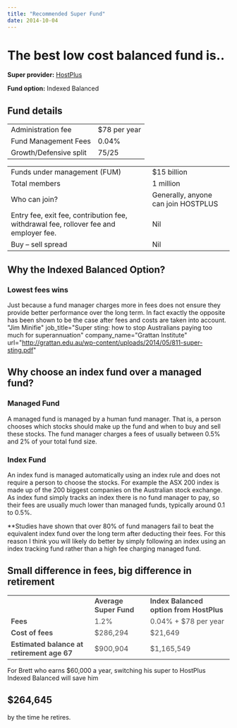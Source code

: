 ```yaml
---
title: "Recommended Super Fund"
date: 2014-10-04
---
```


# The best low cost balanced fund is..

**Super provider:** [HostPlus](http://www.hostplus.com.au/) 
 
**Fund option:** Indexed Balanced

## Fund details

<table><tbody><tr><td>Administration fee</td><td>$78 per year</td></tr><tr><td>Fund Management Fees</td><td>0.04%</td></tr><tr><td>Growth/Defensive split</td><td>75/25</td></tr></tbody></table>

<table><tbody><tr><td>Funds under management (FUM)</td><td>$15 billion</td></tr><tr><td>Total members</td><td>1 million</td></tr><tr><td>Who can join?</td><td>Generally, anyone can join HOSTPLUS</td></tr><tr><td>Entry fee, exit fee, contribution fee, withdrawal fee, rollover fee and employer fee.</td><td>Nil</td></tr><tr><td>Buy – sell spread</td><td>Nil</td></tr></tbody></table>

## Why the Indexed Balanced Option?

### Lowest fees wins

Just because a fund manager charges more in fees does not ensure they provide better performance over the long term. 
In fact exactly the opposite has been shown to be the case after fees and costs are taken into account. 
"Jim Minifie" job\_title="Super sting: how to stop Australians paying too much for superannuation" 
company\_name="Grattan Institute" url="http://grattan.edu.au/wp-content/uploads/2014/05/811-super-sting.pdf" 

## Why choose an index fund over a managed fund?

### Managed Fund

A managed fund is managed by a human fund manager. That is, a person chooses which stocks should make up the fund 
and when to buy and sell these stocks. The fund manager charges a fees of usually between 0.5% and 2% of your total 
fund size.

### Index Fund

An index fund is managed automatically using an index rule and does not require a person to choose the stocks. 
For example the ASX 200 index is made up of the 200 biggest companies on the Australian stock exchange. 
As index fund simply tracks an index there is no fund manager to pay, so their fees are usually much lower than 
managed funds, typically around 0.1 to 0.5%. 

**Studies have shown that over 80% of fund managers fail to beat the equivalent index fund over the long term after 
deducting their fees. For this reason I think you will likely do better by simply following an index using an index 
tracking fund rather than a high fee charging managed fund.

## Small difference in fees, big difference in retirement

<table><tbody><tr><td></td><td><span style="color: #4d4d4d;"><strong>Average Super Fund</strong></span></td><td><span style="color: #4d4d4d;"><strong>Index Balanced option from HostPlus</strong></span></td></tr><tr><td><b><span style="color: #4d4d4d;">Fees</span></b></td><td><span style="color: #4d4d4d;">1.2%</span></td><td><span style="color: #4d4d4d;">0.04% + $78 per year</span></td></tr><tr><td><b><span style="color: #4d4d4d;">Cost of fees</span></b></td><td><span style="color: #4d4d4d;">$286,294</span></td><td><span style="color: #4d4d4d;">$21,649</span></td></tr><tr><td><b><span style="color: #4d4d4d;">Estimated balance at retirement age 67</span></b></td><td><span style="color: #4d4d4d;">$900,904</span></td><td><span style="color: #4d4d4d;">$1,165,549</span></td></tr></tbody></table>

For Brett who earns $60,000 a year, switching his super to HostPlus Indexed Balanced will save him

## $264,645 

by the time he retires.